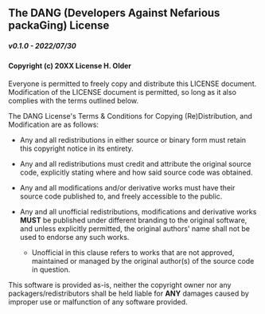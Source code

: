 ## The DANG (Developers Against Nefarious packaGing) License
##### v0.1.0 - 2022/07/30

#### Copyright (c) 20XX License H. Older

Everyone is permitted to freely copy and distribute this LICENSE document.
Modification of the LICENSE document is permitted, so long as it also complies
with the terms outlined below.

The DANG License's Terms & Conditions for Copying (Re)Distribution, 
and Modification are as follows:

- Any and all redistributions in either source or binary form must 
  retain this copyright notice in its entirety.

- Any and all redistributions must credit and attribute the original 
  source code, explicitly stating where and how said source code was obtained.
    
- Any and all modifications and/or derivative works must have their source
  code published to, and freely accessible to the public.

- Any and all unofficial redistributions, modifications and derivative works 
  **MUST** be published under different branding to the original software, 
  and unless explicitly permitted, the original authors' name shall not 
  be used to endorse any such works.
  
  - Unofficial in this clause refers to works that are not approved,
    maintained or managed by the original author(s) of the source code
    in question.


This software is provided as-is, neither the copyright owner nor 
any packagers/redistributors shall be held liable for **ANY** damages 
caused by improper use or malfunction of any software provided.